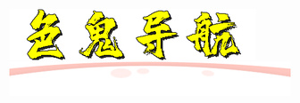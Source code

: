 ![](https://raw.githubusercontent.com/ifuli/ifuli.github.io/main/%E5%9B%BE%E7%89%87/mimi_logo.png)
![](https://raw.githubusercontent.com/ifuli/ifuli.github.io/main/%E5%9B%BE%E7%89%87/mimi_bg.png)
